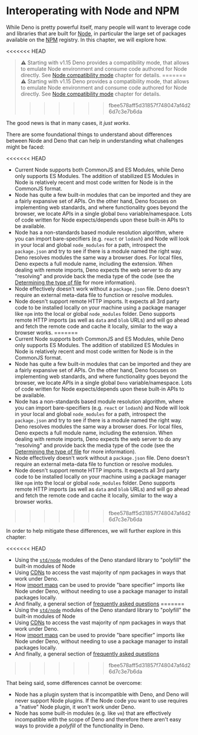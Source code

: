 # Interoperating with Node and NPM

While Deno is pretty powerful itself, many people will want to leverage code and libraries that are built for
[Node](https://nodejs.org/), in particular the large set of packages available on the [NPM](https://npmjs.com/)
registry. In this chapter, we will explore how.

<<<<<<< HEAD
> ⚠️ Starting with v1.15 Deno provides a compatibility mode, that allows to emulate Node environment and consume code
> authored for Node directly. See [Node compatibility mode](./npm_nodejs/compatibility_mode.md) chapter for details.
=======
> ⚠️ Starting with v1.15 Deno provides a compatibility mode, that allows to
> emulate Node environment and consume code authored for Node directly. See
> [Node compatibility mode](./node/compatibility_mode.md) chapter for details.
>>>>>>> fbee578aff5d31857f748047af4d26d7c3e7b6da

The good news is that in many cases, it _just works_.

There are some foundational things to understand about differences between Node and Deno that can help in understanding
what challenges might be faced:

<<<<<<< HEAD
- Current Node supports both CommonJS and ES Modules, while Deno only supports ES Modules. The addition of stabilized ES
  Modules in Node is relatively recent and most code written for Node is in the CommonJS format.
- Node has quite a few built-in modules that can be imported and they are a fairly expansive set of APIs. On the other
  hand, Deno focuses on implementing web standards, and where functionality goes beyond the browser, we locate APIs in a
  single global `Deno` variable/namespace. Lots of code written for Node expects/depends upon these built-in APIs to be
  available.
- Node has a non-standards based module resolution algorithm, where you can import bare-specifiers (e.g. `react` or
  `lodash`) and Node will look in your local and global `node_modules` for a path, introspect the `package.json` and try
  to see if there is a module named the right way. Deno resolves modules the same way a browser does. For local files,
  Deno expects a full module name, including the extension. When dealing with remote imports, Deno expects the web
  server to do any "resolving" and provide back the media type of the code (see the
  [Determining the type of file](../typescript/overview.md#determining-the-type-of-file) for more information).
- Node effectively doesn't work without a `package.json` file. Deno doesn't require an external meta-data file to
  function or resolve modules.
- Node doesn't support remote HTTP imports. It expects all 3rd party code to be installed locally on your machine using
  a package manager like `npm` into the local or global `node_modules` folder. Deno supports remote HTTP imports (as
  well as `data` and `blob` URLs) and will go ahead and fetch the remote code and cache it locally, similar to the way a
  browser works.
=======
- Current Node supports both CommonJS and ES Modules, while Deno only supports
  ES Modules. The addition of stabilized ES Modules in Node is relatively recent
  and most code written for Node is in the CommonJS format.
- Node has quite a few built-in modules that can be imported and they are a
  fairly expansive set of APIs. On the other hand, Deno focuses on implementing
  web standards, and where functionality goes beyond the browser, we locate APIs
  in a single global `Deno` variable/namespace. Lots of code written for Node
  expects/depends upon these built-in APIs to be available.
- Node has a non-standards based module resolution algorithm, where you can
  import bare-specifiers (e.g. `react` or `lodash`) and Node will look in your
  local and global `node_modules` for a path, introspect the `package.json` and
  try to see if there is a module named the right way. Deno resolves modules the
  same way a browser does. For local files, Deno expects a full module name,
  including the extension. When dealing with remote imports, Deno expects the
  web server to do any "resolving" and provide back the media type of the code
  (see the
  [Determining the type of file](./typescript/overview.md#determining-the-type-of-file)
  for more information).
- Node effectively doesn't work without a `package.json` file. Deno doesn't
  require an external meta-data file to function or resolve modules.
- Node doesn't support remote HTTP imports. It expects all 3rd party code to be
  installed locally on your machine using a package manager like `npm` into the
  local or global `node_modules` folder. Deno supports remote HTTP imports (as
  well as `data` and `blob` URLs) and will go ahead and fetch the remote code
  and cache it locally, similar to the way a browser works.
>>>>>>> fbee578aff5d31857f748047af4d26d7c3e7b6da

In order to help mitigate these differences, we will further explore in this chapter:

<<<<<<< HEAD
- Using the [`std/node`](./npm_nodejs/std_node.md) modules of the Deno standard library to "polyfill" the built-in
  modules of Node
- Using [CDNs](./npm_nodejs/cdns.md) to access the vast majority of npm packages in ways that work under Deno.
- How [import maps](./npm_nodejs/import_maps.md) can be used to provide "bare specifier" imports like Node under Deno,
  without needing to use a package manager to install packages locally.
- And finally, a general section of [frequently asked questions](./npm_nodejs/faqs.md)
=======
- Using the [`std/node`](./node/std_node.md) modules of the Deno standard
  library to "polyfill" the built-in modules of Node
- Using [CDNs](./node/cdns.md) to access the vast majority of npm packages in
  ways that work under Deno.
- How [import maps](./node/import_maps.md) can be used to provide "bare
  specifier" imports like Node under Deno, without needing to use a package
  manager to install packages locally.
- And finally, a general section of [frequently asked questions](./node/faqs.md)
>>>>>>> fbee578aff5d31857f748047af4d26d7c3e7b6da

That being said, some differences cannot be overcome:

- Node has a plugin system that is incompatible with Deno, and Deno will never support Node plugins. If the Node code
  you want to use requires a "native" Node plugin, it won't work under Deno.
- Node has some built-in modules (e.g. like `vm`) that are effectively incompatible with the scope of Deno and therefore
  there aren't easy ways to provide a _polyfill_ of the functionality in Deno.
